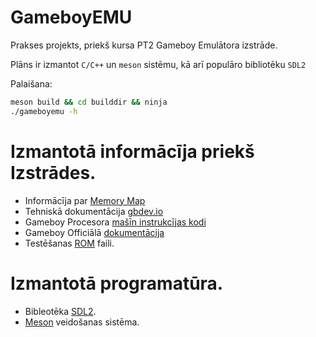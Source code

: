 # GameboyEMU

Prakses projekts, priekš kursa PT2 Gameboy Emulātora izstrāde.

Plāns ir izmantot `C/C++` un `meson` sistēmu, kā arī populāro bibliotēku `SDL2`

Palaišana:
```sh
meson build && cd builddir && ninja
./gameboyemu -h
```

# Izmantotā informācīja priekš Izstrādes.
-   Informācīja par [Memory Map](http://gameboy.mongenel.com/dmg/asmmemmap.html)
-   Tehniskā dokumentācija [gbdev.io](https://gbdev.io/pandocs/)
-   Gameboy Procesora [mašīn instrukcījas kodi](https://www.pastraiser.com/cpu/gameboy/gameboy_opcodes.html)
-   Gameboy Officiālā [dokumentācija](https://archive.org/details/GameBoyProgManVer1.1/page/n157/mode/2up)
-   Testēšanas [ROM](https://github.com/c-sp/gameboy-test-roms) faili.
# Izmantotā programatūra.
-   Bibleotēka [SDL2](https://www.libsdl.org/download-2.0.php).
-   [Meson](https://mesonbuild.com/) veidošanas sistēma.
